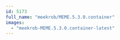```yaml
---
id: 5173
full_name: "meekrob/MEME.5.3.0.container"
images: 
  - "meekrob-MEME.5.3.0.container-latest"
---
```

